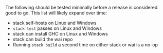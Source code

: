 The following should be tested minimally before a release is considered good
to go. This list will likely expand over time:

* stack self-hosts on Linux and Windows
* `stack test` passes on Linux and Windows
* stack can install GHC on Linux and Windows
* stack can build the wai repo
* Running `stack build` a second time on either stack or wai is a no-op